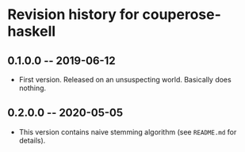 # Revision history for couperose-haskell

## 0.1.0.0 -- 2019-06-12

* First version. Released on an unsuspecting world. Basically does nothing.

## 0.2.0.0 -- 2020-05-05

* This version contains naive stemming algorithm (see `README.md` for details).
